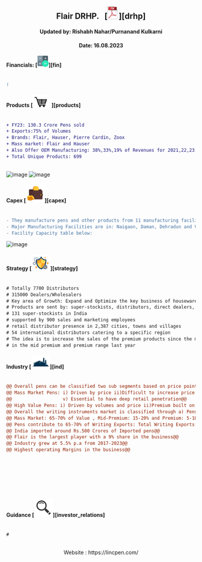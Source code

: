 
<div align="center">
  
##  Flair DRHP. $~$ [<img alt="Java" width="30px" src="https://github.com/qodeinvestments/Swan-Documentation/blob/main/Systems/100_Baggers/github_pages/logo_files/Pdf%20Logo%201.png" />][drhp]
####  Updated by: Rishabh Nahar/Purnanand Kulkarni
####  Date: 16.08.2023

</div>



  
#### Financials:   [<img align="centre" alt="Java" width="30px" src="https://github.com/qodeinvestments/Swan-Documentation/blob/main/Systems/100_Baggers/github_pages/logo_files/Financials%20Logo%201.png" />][fin]
```diff

! 

```





#### Products [<img align="centre" alt="Java" width="50px" src="https://github.com/qodeinvestments/Swan-Documentation/blob/main/Systems/100_Baggers/github_pages/logo_files/Products%20Logo%201.jpg" />][products]
```diff

+ FY23: 130.3 Crore Pens sold
+ Exports:75% of Volumes
+ Brands: Flair, Hauser, Pierre Cardin, Zoox
+ Mass market: Flair and Hauser
+ Also Offer OEM Manufacturing: 38%,33%,19% of Revenues for 2021,22,23.
+ Total Unique Products: 699 
 

```
![image](https://github.com/qodeinvestments/Swan-Documentation/assets/67407393/60ad585b-c5ec-4f04-bcef-7bc61a3f410d)
![image](https://github.com/qodeinvestments/Swan-Documentation/assets/67407393/21725277-6d52-47b5-9130-1e080f8b6d7e)





#### Capex [<img align="centre" alt="Java" width="50px" src="https://github.com/qodeinvestments/Swan-Documentation/blob/main/Systems/100_Baggers/github_pages/logo_files/Capex%20Logo%201.jpg" />][capex]
```diff

- They manufacture pens and other products from 11 manufacturing facilities in Maharashtra,Daman,Diu, Dehradun, Uttarakhand
- Major Manufacturing Facilities are in: Naigaon, Daman, Dehradun and Valsad
- Facility Capacity table below: 
```
![image](https://github.com/qodeinvestments/Swan-Documentation/assets/67407393/aa527e21-4e09-4c9a-b9b5-7b873d809519)


#### Strategy [<img align="centre" alt="Java" width="50px" src="https://github.com/qodeinvestments/Swan-Documentation/blob/main/Systems/100_Baggers/github_pages/logo_files/Strategy%20Logo%203.jpg" />][strategy]
```diff

# Totally 7700 Distributors
# 315000 Dealers/Wholesalers
# Key area of Growth: Expand and Optimize the key business of houseware products and steel bottles: 
# Products are sent by: super-stockists, distributors, direct dealers, wholesalers and retailers
# 131 super-stockists in India
# supported by 900 sales and marketing employees
# retail distributor presence in 2,387 cities, towns and villages
# 54 international distributors catering to a specific region  
# The idea is to increase the sales of the premium products since the margins are thicker out there. They launched 71 pens
# in the mid premium and premium range last year

```




#### Industry   [<img align="centre" alt="Java" width="50px" src="https://github.com/qodeinvestments/Swan-Documentation/blob/main/Systems/100_Baggers/github_pages/logo_files/Industry%20Logo%201.jpg" />][ind]
```diff

@@ Overall pens can be classified two sub segments based on price points: i)Mass market <Rs.15 and ii)High Value >Rs.15 @@
@@ Mass Market Pens: i) Driven by price ii)Difficult to increase price iii)Brand Recall is moderate iv)Focuse Group: Students, Corporates
@@                   v) Essential to have deep retail penetration@@
@@ High Value Pens: i) Driven by volumes and price ii)Premium built on branding iii) Brand leverage is high @@
@@ Overall the writing instruments market is classified through a) Pens b)Pencils c)Markers and Highlighters@@
@@ Mass Market: 65-70% of Value , Mid-Premium: 15-20% and Premium: 5-10%@@
@@ Pens contribute to 65-70% of Writing Exports: Total Writing Exports: Rs.2500 Crores of which Flair is 8% = 180 Crores@@
@@ India imported around Rs.500 Crores of Imported pens@@
@@ Flair is the largest player with a 9% share in the business@@
@@ Industry grew at 5.5% p.a from 2017-2023@@
@@ Highest operating Margins in the business@@








```
#### Guidance [<img align="centre" alt="Java" width="50px" src="https://github.com/qodeinvestments/Swan-Documentation/blob/main/Systems/100_Baggers/github_pages/logo_files/magnifying-glass.svg" />][investor_relations]
```diff

# 



```


<div align="center">
 Website : https://lincpen.com/
</div>


